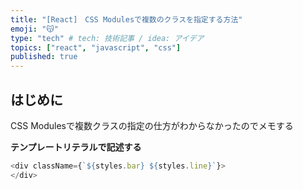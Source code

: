 ```yaml
---
title: "[React]　CSS Modulesで複数のクラスを指定する方法"
emoji: "😽"
type: "tech" # tech: 技術記事 / idea: アイデア
topics: ["react", "javascript", "css"]
published: true
---
```


## はじめに
CSS Modulesで複数クラスの指定の仕方がわからなかったのでメモする

**テンプレートリテラルで記述する**
```js
<div className={`${styles.bar} ${styles.line}`}>
</div>
```
